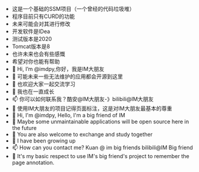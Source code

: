 - 这是一个基础的SSM项目（一个曾经的代码垃圾堆）
- 程序目前只有CURD的功能
- 未来可能会对其进行修改
- 开发软件是IDea
- 测试版本是2020
- Tomcat版本是8
- 也许未来也会有些感慨
- 希望对你也能有帮助
- 👋 Hi, I’m @imdpy,你好，我是IM大朋友
- 👀 可能未来一些无法维护的应用都会开源到这里
- 🌱 也欢迎大家一起交流学习
- 💞️ 我也在一直成长
- 📫 你可以如何联系我？酷安@IM大朋友-》bilibili@IM大朋友
- 💞️ 使用IM大朋友的项目记得页面标注，这是对IM大朋友最基本的尊重
-  👋  Hi, I'm @imdpy, Hello, I'm a big friend of IM
-  👀  Maybe some unmaintainable applications will be open source here in the future
-  🌱  You are also welcome to exchange and study together
-  💞 I have been growing up
-  📫  How can you contact me? Kuan @ im big friends bilibili@IM Big friend
-  💞 It's my basic respect to use IM's big friend's project to remember the page annotation.

<!---
imdpy/imdpy is a ✨ special ✨ repository because its `README.md` (this file) appears on your GitHub profile.
You can click the Preview link to take a look at your changes.
--->
